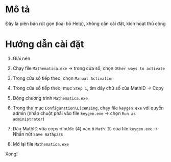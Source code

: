 # Mô tả
Đây là piên bản rút gọn (loại bỏ Help), không cần cài đặt, kích hoạt thủ công
# Hướng dẫn cài đặt
1. Giải nén
2. Chạy file `Mathematica.exe` $\to$ trong cửa sổ, chọn `Other ways to activate`
3. Trong cửa sổ tiếp theo, chọn `Manual Activation`
4. Trong cửa sổ tiếp theo, mục `Step 1`, tìm dãy chữ số của MathID $\to$ Copy
5. Đóng chương trình `Mathematica.exe`

6. Trong thư mục `Configuration\Licensing`, chạy file `keygen.exe` với quyền admin (nhấp chuột phải vào file `keygen.exe` $\to$ chọn `Run as administrator`)
7. Dán MathID vừa copy ở bước (4) vào ô `Math ID` của file `keygen.exe` $\to$ Nhấn nút `Save mathpass`
8. Mở lại file `Mathematica.exe`

Xong!
